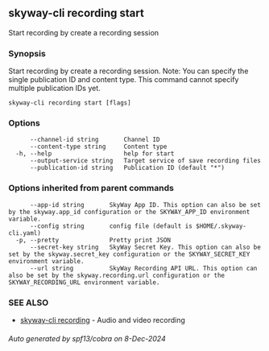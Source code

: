 ## skyway-cli recording start

Start recording by create a recording session

### Synopsis

Start recording by create a recording session.
Note: You can specify the single publication ID and content type.
This command cannot specify multiple publication IDs yet.

```
skyway-cli recording start [flags]
```

### Options

```
      --channel-id string       Channel ID
      --content-type string     Content type
  -h, --help                    help for start
      --output-service string   Target service of save recording files
      --publication-id string   Publication ID (default "*")
```

### Options inherited from parent commands

```
      --app-id string       SkyWay App ID. This option can also be set by the skyway.app_id configuration or the SKYWAY_APP_ID environment variable.
      --config string       config file (default is $HOME/.skyway-cli.yaml)
  -p, --pretty              Pretty print JSON
      --secret-key string   SkyWay Secret Key. This option can also be set by the skyway.secret_key configuration or the SKYWAY_SECRET_KEY environment variable.
      --url string          SkyWay Recording API URL. This option can also be set by the skyway.recording.url configuration or the SKYWAY_RECORDING_URL environment variable.
```

### SEE ALSO

* [skyway-cli recording](skyway-cli_recording.md)	 - Audio and video recording

###### Auto generated by spf13/cobra on 8-Dec-2024

